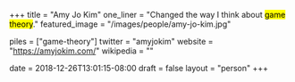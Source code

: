 +++
title = "Amy Jo Kim"
one_liner = "Changed the way I think about <mark>game theory</mark>."
featured_image = "/images/people/amy-jo-kim.jpg"

piles = ["game-theory"]
twitter = "amyjokim"
website = "https://amyjokim.com/"
wikipedia = ""

date = 2018-12-26T13:01:15-08:00
draft = false
layout = "person"
+++

